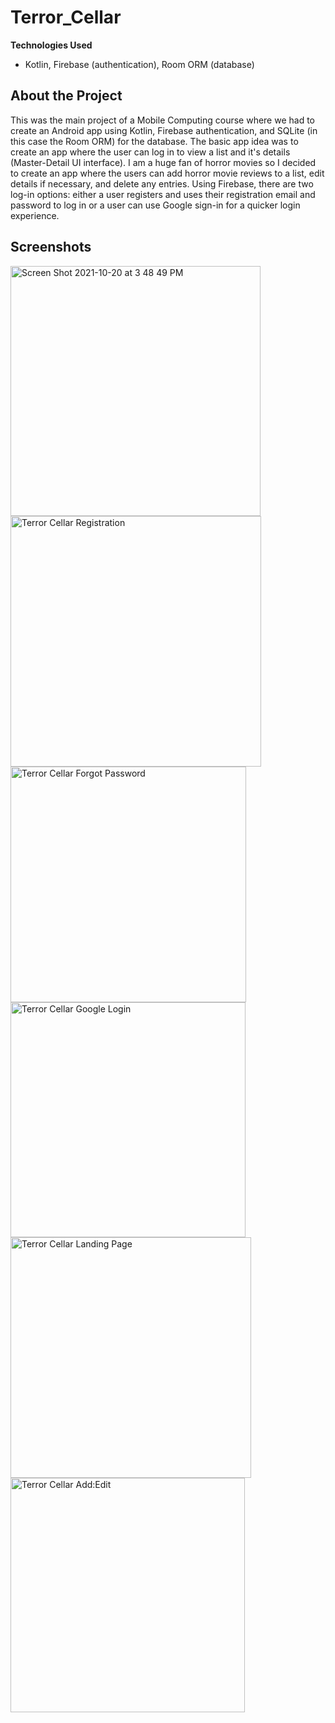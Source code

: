 # Terror_Cellar
**Technologies Used**
- Kotlin, Firebase (authentication), Room ORM (database)

## About the Project
This was the main project of a Mobile Computing course where we had to create an Android app using Kotlin, Firebase authentication, and SQLite 
(in this case the Room ORM) for the database.  The basic app idea was to create an app where the user can log in to view a list and 
it's details (Master-Detail UI interface).  I am a huge fan of horror movies so I decided to create an app where the users can add horror movie
reviews to a list, edit details if necessary, and delete any entries.  Using Firebase, there are two log-in options: either a user registers and uses their 
registration email and password to log in or a user can use Google sign-in for a quicker login experience.

## Screenshots
<img width="400" alt="Screen Shot 2021-10-20 at 3 48 49 PM" src="https://user-images.githubusercontent.com/35150986/138177673-225de08b-1721-4984-bd1d-5ac4ef6f29cf.png">

<img width="401" alt="Terror Cellar Registration" src="https://user-images.githubusercontent.com/35150986/138178823-25f51200-db1b-4938-a27e-37888cc02e10.png">

<img width="377" alt="Terror Cellar Forgot Password" src="https://user-images.githubusercontent.com/35150986/138178855-ebff2bfd-8f4b-47c5-b3f3-f47cd2a46000.png">

<img width="376" alt="Terror Cellar Google Login" src="https://user-images.githubusercontent.com/35150986/138178935-dd5ee6b2-8fab-4ff2-804e-1138dc38415c.png">

<img width="385" alt="Terror Cellar Landing Page" src="https://user-images.githubusercontent.com/35150986/138178976-282170a4-f662-4954-a900-f7bedf2a50eb.png">

<img width="375" alt="Terror Cellar Add:Edit" src="https://user-images.githubusercontent.com/35150986/138179008-9bec5399-6bcc-42b1-abe2-02007bd635b0.png">
